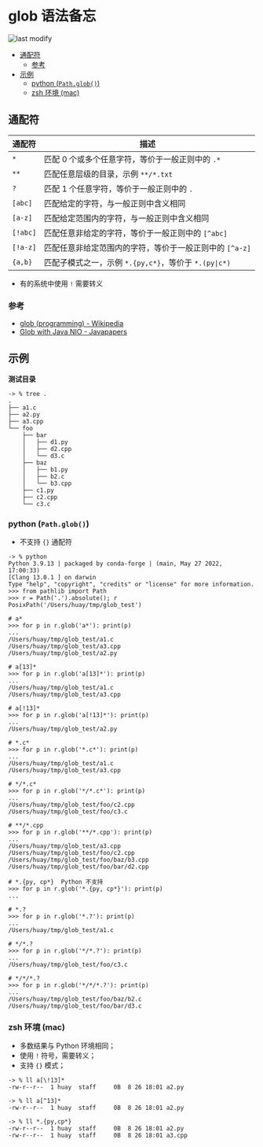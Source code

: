 glob 语法备忘
===
<!--START_SECTION:badge-->

![last modify](https://img.shields.io/static/v1?label=last%20modify&message=2025-07-08%2016%3A53%3A13&color=yellowgreen&style=flat-square)

<!--END_SECTION:badge-->

<!-- TOC -->
- [通配符](#通配符)
    - [参考](#参考)
- [示例](#示例)
    - [python (`Path.glob()`)](#python-pathglob)
    - [zsh 环境 (mac)](#zsh-环境-mac)
<!-- TOC -->


## 通配符

通配符 | 描述
---------|----------
 `*` | 匹配 0 个或多个任意字符，等价于一般正则中的 `.*`
 `**` | 匹配任意层级的目录，示例 `**/*.txt`
 `?` | 匹配 1 个任意字符，等价于一般正则中的 `.`
 `[abc]` | 匹配给定的字符，与一般正则中含义相同
 `[a-z]` | 匹配给定范围内的字符，与一般正则中含义相同
 `[!abc]` | 匹配任意非给定的字符，等价于一般正则中的 `[^abc]`
 `[!a-z]` | 匹配任意非给定范围内的字符，等价于一般正则中的 `[^a-z]`
 `{a,b}` | 匹配子模式之一，示例 `*.{py,c*}`，等价于 `*.(py\|c*)`

- 有的系统中使用 `!` 需要转义

### 参考
- [glob (programming) - Wikipedia](https://en.wikipedia.org/wiki/Glob_(programming))
- [Glob with Java NIO - Javapapers](https://javapapers.com/java/glob-with-java-nio/)

## 示例

**测试目录**
```shell
-> % tree .
.
├── a1.c
├── a2.py
├── a3.cpp
└── foo
    ├── bar
    │   ├── d1.py
    │   ├── d2.cpp
    │   └── d3.c
    ├── baz
    │   ├── b1.py
    │   ├── b2.c
    │   └── b3.cpp
    ├── c1.py
    ├── c2.cpp
    └── c3.c
```

### python (`Path.glob()`)

- 不支持 `{}` 通配符

```shell
-> % python
Python 3.9.13 | packaged by conda-forge | (main, May 27 2022, 17:00:33) 
[Clang 13.0.1 ] on darwin
Type "help", "copyright", "credits" or "license" for more information.
>>> from pathlib import Path
>>> r = Path('.').absolute(); r
PosixPath('/Users/huay/tmp/glob_test')

# a*
>>> for p in r.glob('a*'): print(p)
... 
/Users/huay/tmp/glob_test/a1.c
/Users/huay/tmp/glob_test/a3.cpp
/Users/huay/tmp/glob_test/a2.py

# a[13]*
>>> for p in r.glob('a[13]*'): print(p)
... 
/Users/huay/tmp/glob_test/a1.c
/Users/huay/tmp/glob_test/a3.cpp

# a[!13]*
>>> for p in r.glob('a[!13]*'): print(p)
... 
/Users/huay/tmp/glob_test/a2.py

# *.c*
>>> for p in r.glob('*.c*'): print(p)
... 
/Users/huay/tmp/glob_test/a1.c
/Users/huay/tmp/glob_test/a3.cpp

# */*.c*
>>> for p in r.glob('*/*.c*'): print(p)
... 
/Users/huay/tmp/glob_test/foo/c2.cpp
/Users/huay/tmp/glob_test/foo/c3.c

# **/*.cpp
>>> for p in r.glob('**/*.cpp'): print(p)
... 
/Users/huay/tmp/glob_test/a3.cpp
/Users/huay/tmp/glob_test/foo/c2.cpp
/Users/huay/tmp/glob_test/foo/baz/b3.cpp
/Users/huay/tmp/glob_test/foo/bar/d2.cpp

# *.{py, cp*}  Python 不支持
>>> for p in r.glob('*.{py, cp*}'): print(p)
... 

# *.?
>>> for p in r.glob('*.?'): print(p)
... 
/Users/huay/tmp/glob_test/a1.c

# */*.?
>>> for p in r.glob('*/*.?'): print(p)
... 
/Users/huay/tmp/glob_test/foo/c3.c

# */*/*.?
>>> for p in r.glob('*/*/*.?'): print(p)
... 
/Users/huay/tmp/glob_test/foo/baz/b2.c
/Users/huay/tmp/glob_test/foo/bar/d3.c
```

### zsh 环境 (mac)
- 多数结果与 Python 环境相同；
- 使用 `!` 符号，需要转义；
- 支持 `{}` 模式；
```shell
-> % ll a[\!13]*
-rw-r--r--  1 huay  staff     0B  8 26 18:01 a2.py

-> % ll a[^13]*   
-rw-r--r--  1 huay  staff     0B  8 26 18:01 a2.py

-> % ll *.{py,cp*}
-rw-r--r--  1 huay  staff     0B  8 26 18:01 a2.py
-rw-r--r--  1 huay  staff     0B  8 26 18:01 a3.cpp
```